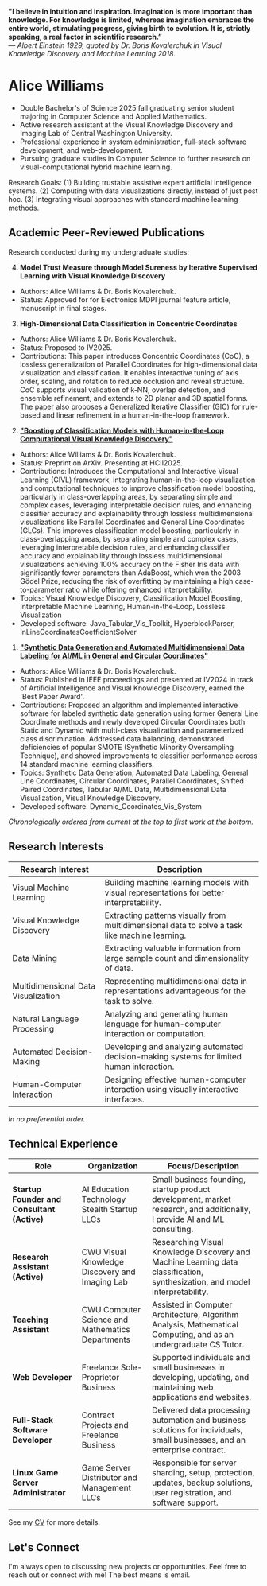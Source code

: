 **"I believe in intuition and inspiration. Imagination is more important than knowledge. For knowledge is limited, whereas imagination embraces the entire world, stimulating progress, giving birth to evolution. It is, strictly speaking, a real factor in scientific research.”**  
― _Albert Einstein 1929, quoted by Dr. Boris Kovalerchuk in Visual Knowledge Discovery and Machine Learning 2018._  

# Alice Williams

- Double Bachelor's of Science 2025 fall graduating senior student majoring in Computer Science and Applied Mathematics.
- Active research assistant at the Visual Knowledge Discovery and Imaging Lab of Central Washington University.
- Professional experience in system administration, full-stack software development, and web-development.
- Pursuing graduate studies in Computer Science to further research on visual-computational hybrid machine learning.

Research Goals: (1) Building trustable assistive expert artificial intelligence systems. (2) Computing with data visualizations directly, instead of just post hoc. (3) Integrating visual approaches with standard machine learning methods.  

## Academic Peer-Reviewed Publications

Research conducted during my undergraduate studies:

4. **Model Trust Measure through Model Sureness by Iterative Supervised Learning with Visual Knowledge Discovery**
- Authors: Alice Williams & Dr. Boris Kovalerchuk.
- Status: Approved for for Electronics MDPI journal feature article, manuscript in final stages.

3. **High-Dimensional Data Classification in Concentric Coordinates**
- Authors: Alice Williams & Dr. Boris Kovalerchuk.
- Status: Proposed to IV2025.
- Contributions: This paper introduces Concentric Coordinates (CoC), a lossless generalization of Parallel Coordinates for high-dimensional data visualization and classification. It enables interactive tuning of axis order, scaling, and rotation to reduce occlusion and reveal structure. CoC supports visual validation of k-NN, overlap detection, and ensemble refinement, and extends to 2D planar and 3D spatial forms. The paper also proposes a Generalized Iterative Classifier (GIC) for rule-based and linear refinement in a human-in-the-loop framework.

2. **["Boosting of Classification Models with Human-in-the-Loop Computational Visual Knowledge Discovery"](https://arxiv.org/abs/2502.07039)**
- Authors: Alice Williams & Dr. Boris Kovalerchuk.
- Status: Preprint on ArXiv. Presenting at HCII2025.
- Contributions: Introduces the Computational and Interactive Visual Learning (CIVL) framework, integrating human-in-the-loop visualization and computational techniques to improve classification model boosting, particularly in class-overlapping areas, by separating simple and complex cases, leveraging interpretable decision rules, and enhancing classifier accuracy and explainability through lossless multidimensional visualizations like Parallel Coordinates and General Line Coordinates (GLCs). This improves classification model boosting, particularly in class-overlapping areas, by separating simple and complex cases, leveraging interpretable decision rules, and enhancing classifier accuracy and explainability through lossless multidimensional visualizations achieving 100% accuracy on the Fisher Iris data with significantly fewer parameters than AdaBoost, which won the 2003 Gödel Prize, reducing the risk of overfitting by maintaining a high case-to-parameter ratio while offering enhanced interpretability.
- Topics: Visual Knowledge Discovery, Classification Model Boosting, Interpretable Machine Learning, Human-in-the-Loop, Lossless Visualization
- Developed software: Java_Tabular_Vis_Toolkit, HyperblockParser, InLineCoordinatesCoefficientSolver

1. **["Synthetic Data Generation and Automated Multidimensional Data Labeling for AI/ML in General and Circular Coordinates"](https://arxiv.org/abs/2409.02079)**
- Authors: Alice Williams & Dr. Boris Kovalerchuk.
- Status: Published in IEEE proceedings and presented at IV2024 in track of Artificial Intelligence and Visual Knowledge Discovery, earned the 'Best Paper Award'.
- Contributions: Proposed an algorithm and implemented interactive software for labeled synthetic data generation using former General Line Coordinate methods and newly developed Circular Coordinates both Static and Dynamic with multi-class visualization and parameterized class discrimination. Addressed data balancing, demonstrated deficiencies of popular SMOTE (Synthetic Minority Oversampling Technique), and showed improvements to classifier performance across 14 standard machine learning classifiers.
- Topics: Synthetic Data Generation, Automated Data Labeling, General Line Coordinates, Circular Coordinates, Parallel Coordinates, Shifted Paired Coordinates, Tabular AI/ML Data, Multidimensional Data Visualization, Visual Knowledge Discovery.
- Developed software: Dynamic_Coordinates_Vis_System

_Chronologically ordered from current at the top to first work at the bottom._

## Research Interests

| Research Interest                     | Description                                                                                    |
|---------------------------------------|------------------------------------------------------------------------------------------------|
| Visual Machine Learning               | Building machine learning models with visual representations for better interpretability.      |
| Visual Knowledge Discovery            | Extracting patterns visually from multidimensional data to solve a task like machine learning. |
| Data Mining                           | Extracting valuable information from large sample count and dimensionality of data.            |
| Multidimensional Data Visualization   | Representing multidimensional data in representations advantageous for the task to solve.      |
| Natural Language Processing           | Analyzing and generating human language for human-computer interaction or computation.         |
| Automated Decision-Making             | Developing and analyzing automated decision-making systems for limited human interaction.      |
| Human-Computer Interaction            | Designing effective human-computer interaction using visually interactive interfaces.          |

_In no preferential order._

## Technical Experience

| Role                                         | Organization                                     | Focus/Description                                                                                                             |
|----------------------------------------------|--------------------------------------------------|-------------------------------------------------------------------------------------------------------------------------------|
| **Startup Founder and Consultant (Active)**  | AI Education Technology Stealth Startup LLCs     | Small business founding, startup product development, market research, and additionally, I provide AI and ML consulting.      |
| **Research Assistant (Active)**              | CWU Visual Knowledge Discovery and Imaging Lab   | Researching Visual Knowledge Discovery and Machine Learning data classification, synthesization, and model interpretability.  |
| **Teaching Assistant**                       | CWU Computer Science and Mathematics Departments | Assisted in Computer Architecture, Algorithm Analysis, Mathematical Computing, and as an undergraduate CS Tutor.              |
| **Web Developer**                            | Freelance Sole-Proprietor Business               | Supported individuals and small businesses in developing, updating, and maintaining web applications and websites.            | 
| **Full-Stack Software Developer**            | Contract Projects and Freelance Business         | Delivered data processing automation and business solutions for individuals, small businesses, and an enterprise contract.    |
| **Linux Game Server Administrator**          | Game Server Distributor and Management LLCs      | Responsible for server sharding, setup, protection, updates, backup solutions, user registration, and software support.       |

See my [CV](https://avaavarai.github.io/Avarai_CV/) for more details.

## Let's Connect

I'm always open to discussing new projects or opportunities. Feel free to reach out or connect with me! The best means is email.
